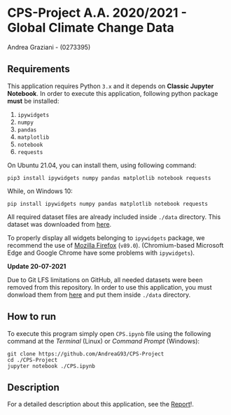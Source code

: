 # CPS-Project A.A. 2020/2021 - Global Climate Change Data

Andrea Graziani - (0273395)

## Requirements

This application requires Python <code>3.x</code> and it depends on **Classic Jupyter Notebook**. In order to execute
this application, following python package **must** be installed:

1. <code>ipywidgets</code>
2. <code>numpy</code>
3. <code>pandas</code>
4. <code>matplotlib</code>
5. <code>notebook</code>
6. <code>requests</code>

On Ubuntu 21.04, you can install them, using following command:

```
pip3 install ipywidgets numpy pandas matplotlib notebook requests
```

While, on Windows 10:

```
pip install ipywidgets numpy pandas matplotlib notebook requests
```      

All required dataset files are already included inside <code>./data</code> directory. This dataset was downloaded from
[here](https://data.world/data-society/global-climate-change-data).

To properly display all  widgets belonging to ``ipywidgets`` package, we recommend the use of [Mozilla Firefox](https://www.mozilla.org/it/firefox/) (``v89.0``).  (Chromium-based Microsoft Edge and Google Chrome have some problems with ``ipywidgets``).

**Update 20-07-2021**

Due to Git LFS limitations on GitHub, all needed datasets were been removed from this repository. In order to use this application, you must donwload them from
[here](https://data.world/data-society/global-climate-change-data) and put them inside <code>./data</code> directory.

## How to run

To execute this program simply open <code>CPS.ipynb</code> file using the following command at the *Terminal* (Linux)
or *Command Prompt* (Windows):

```
git clone https://github.com/AndreaG93/CPS-Project
cd ./CPS-Project
jupyter notebook ./CPS.ipynb
```  

## Description

For a detailed description about this application, see the [Report](https://github.com/AndreaG93/CPS-Project/blob/main/report/Report.pdf)!.
